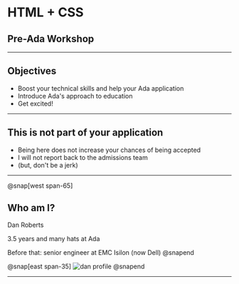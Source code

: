 # HTML + CSS

## Pre-Ada Workshop

---

## Objectives

- Boost your technical skills and help your Ada application
- Introduce Ada's approach to education
- Get excited!

---

## This is not part of your application

- Being here does not increase your chances of being accepted
- I will not report back to the admissions team
- (but, don't be a jerk)

---

@snap[west span-65]
## Who am I?

Dan Roberts

3.5 years and many hats at Ada

Before that: senior engineer at EMC Isilon (now Dell)
@snapend

@snap[east span-35]
![dan profile](assets/images/dan-flowers.png)
@snapend

---